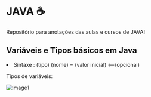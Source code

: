 # JAVA ☕
Repositório para anotações das aulas e cursos de JAVA!
## Variáveis e Tipos básicos em Java 
<li>Sintaxe : (tipo) (nome) = (valor inicial) <--(opcional)

Tipos de variáveis:

![image1](https://user-images.githubusercontent.com/108848546/200203881-d9d7fdc0-60cb-4d56-81a5-ad7ceba7e04d.png)
